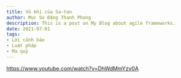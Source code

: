 ```yaml
---
title: Vũ khí của Sa-tan
author: Mục Sư Đặng Thanh Phong
description: This is a post on My Blog about agile frameworks.
date: 2021-07-01
tags:
- Lời cảnh báo
- Luật pháp
- Ma quỷ
---
```


https://www.youtube.com/watch?v=DhWdMmYzv0A
